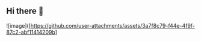 ## Hi there 👋

<!--
**ErwinSusiloNugroho/ErwinSusiloNugroho** is a ✨ _special_ ✨ repository because its `README.md` (this file) appears on your GitHub profile.

Here are some ideas to get you started:

- 🔭 I’m currently working on ...
- 🌱 I’m currently learning ...
- 👯 I’m looking to collaborate on ...
- 🤔 I’m looking for help with ...
- 💬 Ask me about ...
- 📫 How to reach me: ...
- 😄 Pronouns: ...
- ⚡ Fun fact: ...
-->
![image]([https://github.com/user-attachments/assets/3a7f8c79-f44e-4f9f-87c2-abf11414209b]

